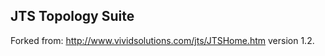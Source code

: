 JTS Topology Suite
------------------

Forked from: http://www.vividsolutions.com/jts/JTSHome.htm version 1.2.

